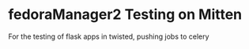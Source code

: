 <h1>fedoraManager2 Testing on Mitten</h1>

<p>For the testing of flask apps in twisted, pushing jobs to celery</p>


